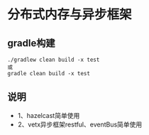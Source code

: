 # 分布式内存与异步框架

## gradle构建

```
./gradlew clean build -x test
或
gradle clean build -x test
```


## 说明
* 1、hazelcast简单使用
* 2、vetx异步框架restful、eventBus简单使用